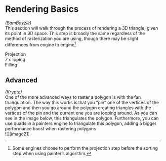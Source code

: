 # Rendering Basics
*(BamBozzle)*  
This section will walk through the process of rendering a 3D triangle, given its point in 3D space. This step is broadly the same regardless of the method of rasterization you are using, though there may be slight differences from engine to engine[^5] 

Projection  
Z clipping  
Filling

## Advanced

*(Krypto)*  
One of the more advanced ways to raster a polygon is with the fan triangulation. The way this works is that you “pin” one of the vertices of the polygon and then you go around the polygon creating triangles with the vertices of the pin and the current one you are looping around. As you can see in the image below, this triangulates the polygon. Furthermore, you can use quads in a painters engine to triangulate this polygon, adding a bigger performance boost when rastering polygons  
![][image21]

[^5]:  Some engines choose to perform the projection step before the sorting step when using painter’s algorithm.
